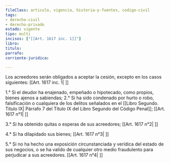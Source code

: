 ```yaml
---
fileClass: articulo, vigencia, historia-y-fuentes, codigo-civil
tags:
- derecho-civil
- derecho-privado
estado: vigente
tipo: multi
incisos: ["[[Art. 1617 inc. 1]]"]
libro:
titulo:
parrafo:
corriente-juridica:

---
```

Los acreedores serán obligados a aceptar la cesión, excepto en los casos siguientes: [[Art. 1617 inc. 1| ]]

1.° Si el deudor ha enajenado, empeñado o hipotecado, como propios, bienes ajenos a sabiendas; 2.° Si ha sido condenado por hurto o robo, falsificación o cualquiera de los delitos señalados en el [[Libro Segundo. Título IX| Párrafo 7 del Título IX del Libro Segundo del Código Penal]]; [[Art. 1617 n°1| ]]

3.° Si ha obtenido quitas o esperas de sus acreedores; [[Art. 1617 n°2| ]]

4.° Si ha dilapidado sus bienes; [[Art. 1617 n°3| ]]

5.° Si no ha hecho una exposición circunstanciada y verídica del estado de sus negocios, o se ha valido de cualquier otro medio fraudulento para perjudicar a sus acreedores. [[Art. 1617 n°4| ]]
